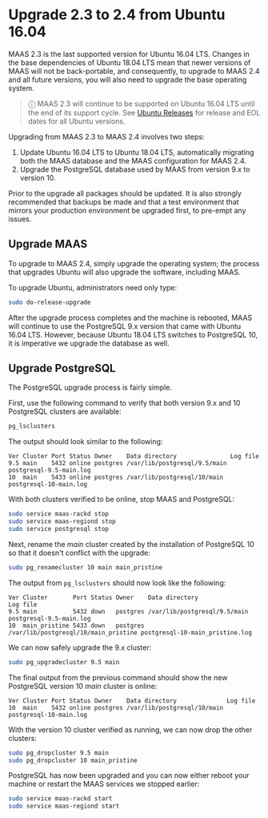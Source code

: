 
# Upgrade 2.3 to 2.4 from Ubuntu 16.04

MAAS 2.3 is the last supported version for Ubuntu 16.04 LTS. Changes in the
base dependencies of Ubuntu 18.04 LTS mean that newer versions of MAAS will not
be back-portable, and consequently, to upgrade to MAAS 2.4 and all future
versions, you will also need to upgrade the base operating system.

> ⓘ MAAS 2.3 will continue to be supported on Ubuntu 16.04 LTS until the end of its support cycle. See [Ubuntu Releases][ubuntu-wiki-releases] for release and EOL dates for all Ubuntu versions.

Upgrading from MAAS 2.3 to MAAS 2.4 involves two steps:

1. Update Ubuntu 16.04 LTS to Ubuntu 18.04 LTS, automatically migrating both
   the MAAS database and the MAAS configuration for MAAS 2.4.
1. Upgrade the PostgreSQL database used by MAAS from version 9.x to version 10.

Prior to the upgrade all packages should be updated. It is also strongly
recommended that backups be made and that a test environment that mirrors your
production environment be upgraded first, to pre-empt any issues.

## Upgrade MAAS

To upgrade to MAAS 2.4, simply upgrade the operating system; the process
that upgrades Ubuntu will also upgrade the software, including MAAS.

To upgrade Ubuntu, administrators need only type:

```bash
sudo do-release-upgrade
```

After the upgrade process completes and the machine is rebooted, MAAS will
continue to use the PostgreSQL 9.x version that came with Ubuntu 16.04 LTS.
However, because Ubuntu 18.04 LTS switches to PostgreSQL 10, it is imperative
we upgrade the database as well.

## Upgrade PostgreSQL

The PostgreSQL upgrade process is fairly simple.

First, use the following command to verify that both version 9.x and 10 PostgreSQL clusters are available: 

```bash
pg_lsclusters
```

The output should look similar to the following:

```no-highlight
Ver Cluster Port Status Owner    Data directory               Log file
9.5 main    5432 online postgres /var/lib/postgresql/9.5/main postgresql-9.5-main.log
10  main    5433 online postgres /var/lib/postgresql/10/main  postgresql-10-main.log
```

With both clusters verified to be online, stop MAAS and PostgreSQL:

```bash
sudo service maas-rackd stop 
sudo service maas-regiond stop 
sudo service postgresql stop
```

Next, rename the *main* cluster created by the installation of PostgreSQL 10 so that it doesn't conflict with the upgrade:


```bash
sudo pg_renamecluster 10 main main_pristine
```

The output from `pg_lsclusters` should now look like the following:

```no-highlight
Ver Cluster       Port Status Owner    Data directory                       Log file
9.5 main          5432 down   postgres /var/lib/postgresql/9.5/main         postgresql-9.5-main.log
10  main_pristine 5433 down   postgres /var/lib/postgresql/10/main_pristine postgresql-10-main_pristine.log

```

We can now safely upgrade the 9.x cluster:

```bash
sudo pg_upgradecluster 9.5 main
```

The final output from the previous command should show the new PostgreSQL
version 10 *main* cluster is online:

```no-highlight
Ver Cluster Port Status Owner    Data directory              Log file
10  main    5432 online postgres /var/lib/postgresql/10/main postgresql-10-main.log
```

With the version 10 cluster verified as running, we can now drop the other clusters:

```bash
sudo pg_dropcluster 9.5 main
sudo pg_dropcluster 10 main_pristine
```

PostgreSQL has now been upgraded and you can now either reboot your machine or
restart the MAAS services we stopped earlier:

```bash
sudo service maas-rackd start
sudo service maas-regiond start
```

<!-- LINKS -->

[ubuntu-wiki-releases]: https://wiki.ubuntu.com/Releases
